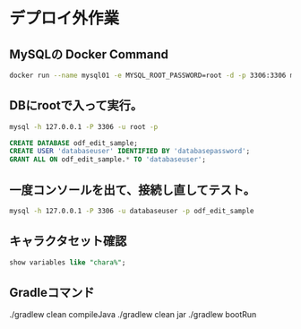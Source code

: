 # デプロイ外作業

## MySQLの Docker Command

```bash
docker run --name mysql01 -e MYSQL_ROOT_PASSWORD=root -d -p 3306:3306 mysql:latest --character-set-server=utf8mb4 --collation-server=utf8mb4_unicode_ci --lower_case_table_names=1
```

## DBにrootで入って実行。

```bash
mysql -h 127.0.0.1 -P 3306 -u root -p
```

```SQL
CREATE DATABASE odf_edit_sample;
CREATE USER 'databaseuser' IDENTIFIED BY 'databasepassword';
GRANT ALL ON odf_edit_sample.* TO 'databaseuser';
```

## 一度コンソールを出て、接続し直してテスト。

```bash
mysql -h 127.0.0.1 -P 3306 -u databaseuser -p odf_edit_sample
```

## キャラクタセット確認

```SQL
show variables like "chara%";
```

## Gradleコマンド

./gradlew clean compileJava
./gradlew clean jar
./gradlew bootRun

